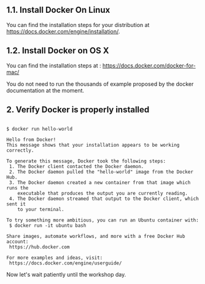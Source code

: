 ## 1.1. Install Docker On Linux

You can find the installation steps for your distribution at https://docs.docker.com/engine/installation/.


## 1.2. Install Docker on OS X

You can find the installation steps at : https://docs.docker.com/docker-for-mac/

You do not need to run the thousands of example proposed by the docker documentation at the moment.

## 2. Verify Docker is properly installed


```{r, engine='bash', count_lines}

$ docker run hello-world

Hello from Docker!
This message shows that your installation appears to be working correctly.

To generate this message, Docker took the following steps:
 1. The Docker client contacted the Docker daemon.
 2. The Docker daemon pulled the "hello-world" image from the Docker Hub.
 3. The Docker daemon created a new container from that image which runs the
    executable that produces the output you are currently reading.
 4. The Docker daemon streamed that output to the Docker client, which sent it
    to your terminal.

To try something more ambitious, you can run an Ubuntu container with:
 $ docker run -it ubuntu bash

Share images, automate workflows, and more with a free Docker Hub account:
 https://hub.docker.com

For more examples and ideas, visit:
 https://docs.docker.com/engine/userguide/

```

Now let's wait patiently until the workshop day.

